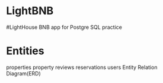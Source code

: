 # LightBNB

#LightHouse BNB app for Postgre SQL practice

# Entities
properties
property reviews
reservations
users
Entity Relation Diagram(ERD)
